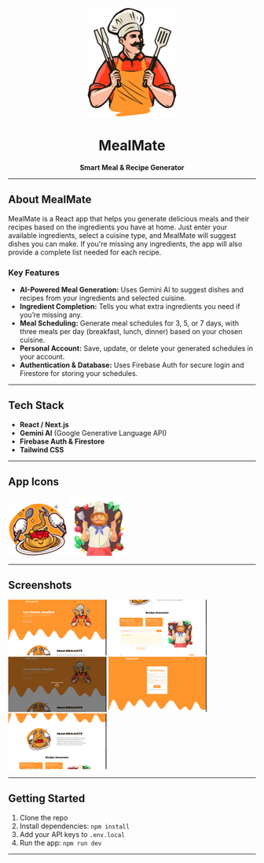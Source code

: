 <div align="center">
	<img src="./public/images/Chef PNG.png" alt="MealMate Logo" width="180" />
	<h1>MealMate</h1>
	<p><b>Smart Meal & Recipe Generator</b></p>
</div>

---

## About MealMate

MealMate is a React app that helps you generate delicious meals and their recipes based on the ingredients you have at home. Just enter your available ingredients, select a cuisine type, and MealMate will suggest dishes you can make. If you're missing any ingredients, the app will also provide a complete list needed for each recipe.

### Key Features

- **AI-Powered Meal Generation:** Uses Gemini AI to suggest dishes and recipes from your ingredients and selected cuisine.
- **Ingredient Completion:** Tells you what extra ingredients you need if you’re missing any.
- **Meal Scheduling:** Generate meal schedules for 3, 5, or 7 days, with three meals per day (breakfast, lunch, dinner) based on your chosen cuisine.
- **Personal Account:** Save, update, or delete your generated schedules in your account.
- **Authentication & Database:** Uses Firebase Auth for secure login and Firestore for storing your schedules.

---

## Tech Stack

- **React / Next.js**
- **Gemini AI** (Google Generative Language API)
- **Firebase Auth & Firestore**
- **Tailwind CSS**

---

## App Icons

<div>
	<img src="./public/images/AboutImg.png" alt="About" width="120" />
	<img src="./public/images/ChefThinking.png" alt="Chef Thinking" width="120" />
</div>

---

## Screenshots

<div>
	<img src="/screenshots/Screenshot (5).png" alt="About" width="200" />
	<img src="/screenshots/Screenshot (6).png" alt="About" width="200" />
	<img src="/screenshots/Screenshot (7).png" alt="About" width="200" />
	<img src="/screenshots/Screenshot (8).png" alt="About" width="200" />
	<img src="/screenshots/Screenshot (9).png" alt="About" width="200" />
</div>

---

## Getting Started

1. Clone the repo
2. Install dependencies: `npm install`
3. Add your API keys to `.env.local`
4. Run the app: `npm run dev`

---
